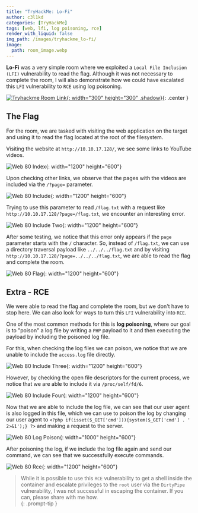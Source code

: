 ```yaml
---
title: "TryHackMe: Lo-Fi"
author: c3l1kd
categories: [TryHackMe]
tags: [web, lfi, log poisoning, rce]
render_with_liquid: false
img_path: /images/tryhackme_lo-fi/
image:
  path: room_image.webp
---
```


**Lo-Fi** was a very simple room where we exploited a `Local File Inclusion (LFI)` vulnerability to read the flag. Although it was not necessary to complete the room, I will also demonstrate how we could have escalated this `LFI` vulnerability to `RCE` using log poisoning.

[![Tryhackme Room Link](room_card.webp){: width="300" height="300" .shadow}](https://tryhackme.com/r/room/lofi){: .center }

## The Flag

For the room, we are tasked with visiting the web application on the target and using it to read the flag located at the root of the filesystem.

Visiting the website at `http://10.10.17.128/`, we see some links to YouTube videos.

![Web 80 Index](web_80_index.webp){: width="1200" height="600"}

Upon checking other links, we observe that the pages with the videos are included via the `/?page=` parameter.

![Web 80 Include](web_80_include.webp){: width="1200" height="600"}

Trying to use this parameter to read `/flag.txt` with a request like `http://10.10.17.128/?page=/flag.txt`, we encounter an interesting error.

![Web 80 Include Two](web_80_include2.webp){: width="1200" height="600"}

After some testing, we notice that this error only appears if the `page` parameter starts with the `/` character. So, instead of `/flag.txt`, we can use a directory traversal payload like `../../../flag.txt` and by visiting `http://10.10.17.128/?page=../../../flag.txt`, we are able to read the flag and complete the room.

![Web 80 Flag](web_80_flag.webp){: width="1200" height="600"}

## Extra - RCE

We were able to read the flag and complete the room, but we don't have to stop here. We can also look for ways to turn this `LFI` vulnerability into `RCE`. 

One of the most common methods for this is **log poisoning**, where our goal is to "poison" a log file by writing a `PHP` payload to it and then executing the payload by including the poisoned log file.

For this, when checking the log files we can poison, we notice that we are unable to include the `access.log` file directly.

![Web 80 Include Three](web_80_include3.webp){: width="1200" height="600"}

However, by checking the open file descriptors for the current process, we notice that we are able to include it via `/proc/self/fd/6`.

![Web 80 Include Four](web_80_include4.webp){: width="1200" height="600"}

Now that we are able to include the log file, we can see that our user agent is also logged in this file, which we can use to poison the log by changing our user agent to `<?php if(isset($_GET['cmd'])){system($_GET['cmd'] . ' 2>&1');} ?>` and making a request to the server.

![Web 80 Log Poison](web_80_log_poison.webp){: width="1000" height="600"}

After poisoning the log, if we include the log file again and send our command, we can see that we successfully execute commands.

![Web 80 Rce](web_80_rce.webp){: width="1200" height="600"}

> While it is possible to use this `RCE` vulnerability to get a shell inside the container and escalate privileges to the `root` user via the `DirtyPipe` vulnerability, I was not successful in escaping the container. If you can, please share with me how.  
{: .prompt-tip }

<style>
.center img {        
  display:block;
  margin-left:auto;
  margin-right:auto;
}
.wrap pre{
    white-space: pre-wrap;
}
</style>